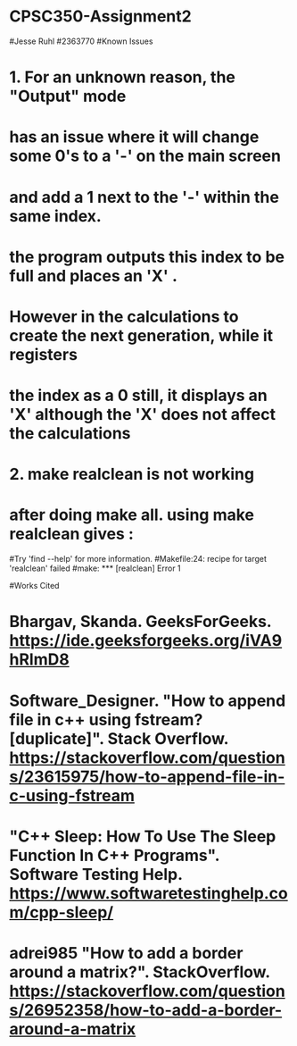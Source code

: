 # CPSC350-Assignment2
#Jesse Ruhl
#2363770
#Known Issues
# 1. For an unknown reason, the "Output" mode
#   has an issue where it will change some 0's to a '-' on the main screen
#   and add a 1 next to the '-' within the same index.
#   the program outputs this index to be full and places an  'X' .  
#   However in the calculations to create the next generation, while it registers
#   the index as a 0 still, it displays an 'X' although the 'X' does not affect the calculations
# 2. make realclean is not working
# after doing make all. using make realclean gives :
#Try 'find --help' for more information.
#Makefile:24: recipe for target 'realclean' failed
#make: *** [realclean] Error 1

#Works Cited
# Bhargav, Skanda. GeeksForGeeks. https://ide.geeksforgeeks.org/iVA9hRlmD8
# Software_Designer. "How to append file in c++ using fstream? [duplicate]". Stack Overflow. https://stackoverflow.com/questions/23615975/how-to-append-file-in-c-using-fstream
# "C++ Sleep: How To Use The Sleep Function In C++ Programs". Software Testing Help. https://www.softwaretestinghelp.com/cpp-sleep/
# adrei985 "How to add a border around a matrix?". StackOverflow. https://stackoverflow.com/questions/26952358/how-to-add-a-border-around-a-matrix
